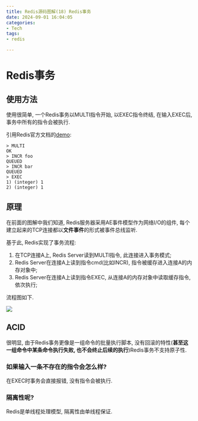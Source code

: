 ```yaml
---
title: Redis源码图解(18) Redis事务
date: 2024-09-01 16:04:05
categories:
- Tech
tags:
- redis

---
```


# Redis事务

## 使用方法

使用很简单, 一个Redis事务以MULTI指令开始, 以EXEC指令终结, 在输入EXEC后, 事务中所有的指令会被执行.

引用Redis官方文档的[demo](https://redis.io/docs/latest/develop/interact/transactions/):

```shel
> MULTI
OK
> INCR foo
QUEUED
> INCR bar
QUEUED
> EXEC
1) (integer) 1
2) (integer) 1
```

## 原理

在前面的图解中我们知道, Redis服务器采用AE事件模型作为网络I/O的组件, 每个建立起来的TCP连接都以**文件事件**的形式被事件总线监听.

基于此, Redis实现了事务流程:

1. 在TCP连接A上, Redis Server读到MULTI指令, 此连接进入事务模式;
2. Redis Server在连接A上读到指令cmd(比如INCR), 指令被缓存进入连接A的内存对象中;
3. Redis Server在连接A上读到指令EXEC, 从连接A的内存对象中读取缓存指令, 依次执行;

流程图如下.

![](redis_tx_process.png)

## ACID

很明显, 由于Redis事务更像是一组命令的批量执行脚本, 没有回滚的特性(**甚至这一组命令中某条命令执行失败, 也不会终止后续的执行**)Redis事务不支持原子性.

### 如果输入一条不存在的指令会怎么样?

在EXEC时事务会直接报错, 没有指令会被执行.

### 隔离性呢?

Redis是单线程处理模型, 隔离性由单线程保证.
